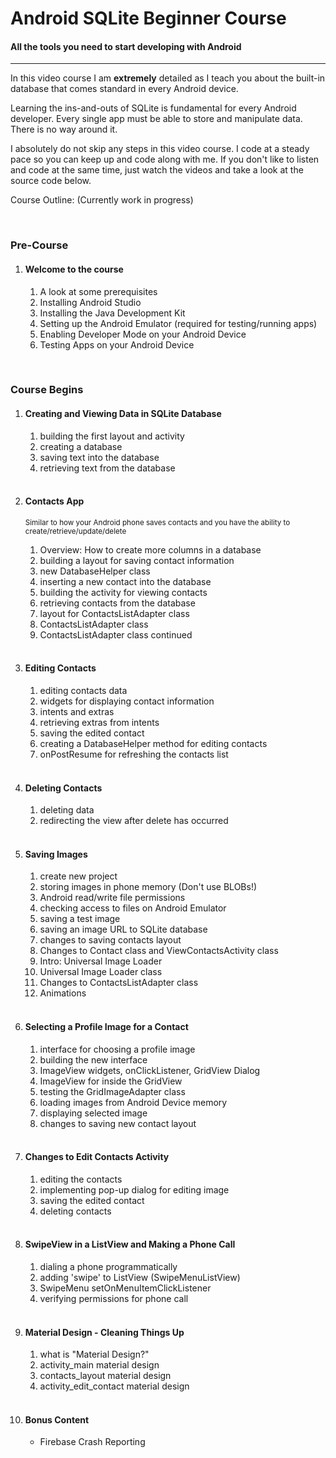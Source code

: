 
<img src=''/>

<h1>Android SQLite Beginner Course</h1>
<h4>All the tools you need to start developing with Android</h4>
<hr>
<p>In this video course I am <b>extremely</b> detailed as I teach you about the built-in database that comes standard in every Android device. </p>

<p>Learning the ins-and-outs of SQLite is fundamental for every Android developer. Every single app must be able to store and manipulate data. There is no way around it. </p>

<p>I absolutely do not skip any steps in this video course. I code at a steady pace so you can keep up and code along with me. If you don't like to listen and code at the same time, just watch the videos and take a look at the source code below.</p>

Course Outline: (Currently work in progress)

<br/>
<h3>Pre-Course</h3>
<ol>
<li>
<h4>Welcome to the course</h4>
  <ol>
    <li>A look at some prerequisites</li>
    <li>Installing Android Studio</li>
    <li>Installing the Java Development Kit</li>
    <li>Setting up the Android Emulator (required for testing/running apps)</li>
    <li>Enabling Developer Mode on your Android Device</li>
    <li>Testing Apps on your Android Device</li>
  </ol>
</li>
</ol><br/>

<h3>Course Begins</h3>
<ol>
<li>
<h4>Creating and Viewing Data in SQLite Database</h4>
  <ol>
    <li>building the first layout and activity</li>
    <li>creating a database</li>
    <li>saving text into the database</li>
    <li>retrieving text from the database</li>
  </ol>
</li><br/>

<li>
<h4>Contacts App</h4>
<p><small>Similar to how your Android phone saves contacts and you have the ability to create/retrieve/update/delete</small></p>
  <ol>
    <li>Overview: How to create more columns in a database</li>
    <li>building a layout for saving contact information</li>
    <li>new DatabaseHelper class</li>
    <li>inserting a new contact into the database</li>
    <li>building the activity for viewing contacts</li>
    <li>retrieving contacts from the database</li>
    <li>layout for ContactsListAdapter class</li>
    <li>ContactsListAdapter class</li>
    <li>ContactsListAdapter class continued</li>
  </ol>
</li><br/>

<li>
<h4>Editing Contacts</h4>
<ol>
    <li>editing contacts data</li>
    <li>widgets for displaying contact information</li>
    <li>intents and extras</li>
    <li>retrieving extras from intents</li>
    <li>saving the edited contact</li>
    <li>creating a DatabaseHelper method for editing contacts</li>
    <li>onPostResume for refreshing the contacts list</li>
  </ol>
</li><br/>

<li>
<h4>Deleting Contacts</h4>
  <ol>
    <li>deleting data</li>
    <li>redirecting the view after delete has occurred</li>
  </ol>
</li><br/>

<li>
<h4>Saving Images</h4>
  <ol>
    <li>create new project</li>
    <li>storing images in phone memory (Don't use BLOBs!)</li>
    <li>Android read/write file permissions</li>
    <li>checking access to files on Android Emulator</li>
    <li>saving a test image</li>
    <li>saving an image URL to SQLite database</li>
    <li>changes to saving contacts layout</li>
    <li>Changes to Contact class and ViewContactsActivity class</li>
    <li>Intro: Universal Image Loader</li>
    <li>Universal Image Loader class</li>
    <li>Changes to ContactsListAdapter class</li>
    <li>Animations</li>
  </ol>
</li><br/>

<li>
<h4>Selecting a Profile Image for a Contact</h4>
  <ol>
    <li>interface for choosing a profile image</li>
    <li>building the new interface</li>
    <li>ImageView widgets, onClickListener, GridView Dialog</li>
    <li>ImageView for inside the GridView</li>
    <li>testing the GridImageAdapter class</li>
    <li>loading images from Android Device memory</li>
    <li>displaying selected image</li>
    <li>changes to saving new contact layout</li>
  </ol>
</li><br/>

<li>
<h4>Changes to Edit Contacts Activity</h4>
  <ol>
    <li>editing the contacts</li>
    <li>implementing pop-up dialog for editing image</li>
    <li>saving the edited contact</li>
    <li>deleting contacts</li>
  </ol>
</li><br/>

<li>
<h4>SwipeView in a ListView and Making a Phone Call</h4>
  <ol>
    <li>dialing a phone programmatically</li>
    <li>adding 'swipe' to ListView (SwipeMenuListView)</li>
    <li>SwipeMenu setOnMenuItemClickListener</li>
    <li>verifying permissions for phone call</li>
  </ol>
</li><br/>

<li>
<h4>Material Design - Cleaning Things Up</h4>
  <ol>
    <li>what is "Material Design?"</li>
    <li>activity_main material design</li>
    <li>contacts_layout material design</li>
    <li>activity_edit_contact material design</li>
  </ol>
</li><br/>

<li>
<h4>Bonus Content</h4>
  <ul>
    <li>Firebase Crash Reporting</li>
  </ul>
</li><br/>

</ol>
